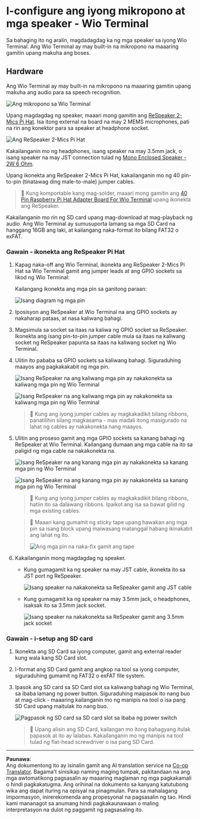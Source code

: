 <!--
CO_OP_TRANSLATOR_METADATA:
{
  "original_hash": "93d352de36526b8990e41dd538100324",
  "translation_date": "2025-08-27T23:30:57+00:00",
  "source_file": "6-consumer/lessons/1-speech-recognition/wio-terminal-microphone.md",
  "language_code": "tl"
}
-->
# I-configure ang iyong mikropono at mga speaker - Wio Terminal

Sa bahaging ito ng aralin, magdadagdag ka ng mga speaker sa iyong Wio Terminal. Ang Wio Terminal ay may built-in na mikropono na maaaring gamitin upang makuha ang boses.

## Hardware

Ang Wio Terminal ay may built-in na mikropono na maaaring gamitin upang makuha ang audio para sa speech recognition.

![Ang mikropono sa Wio Terminal](../../../../../translated_images/wio-mic.3f8c843dbe8ad917424037a93e3d25c62634add00a04dd8e091317b5a7a90088.tl.png)

Upang magdagdag ng speaker, maaari mong gamitin ang [ReSpeaker 2-Mics Pi Hat](https://www.seeedstudio.com/ReSpeaker-2-Mics-Pi-HAT.html). Isa itong external na board na may 2 MEMS microphones, pati na rin ang konektor para sa speaker at headphone socket.

![Ang ReSpeaker 2-Mics Pi Hat](../../../../../translated_images/respeaker.f5d19d1c6b14ab1676d24ac2764e64fac5339046ae07be8b45ce07633d61b79b.tl.png)

Kakailanganin mo ng headphones, isang speaker na may 3.5mm jack, o isang speaker na may JST connection tulad ng [Mono Enclosed Speaker - 2W 6 Ohm](https://www.seeedstudio.com/Mono-Enclosed-Speaker-2W-6-Ohm-p-2832.html).

Upang ikonekta ang ReSpeaker 2-Mics Pi Hat, kakailanganin mo ng 40 pin-to-pin (tinatawag ding male-to-male) jumper cables.

> 💁 Kung komportable kang mag-solder, maaari mong gamitin ang [40 Pin Raspberry Pi Hat Adapter Board For Wio Terminal](https://www.seeedstudio.com/40-Pin-Raspberry-Pi-Hat-Adapter-Board-For-Wio-Terminal-p-4730.html) upang ikonekta ang ReSpeaker.

Kakailanganin mo rin ng SD card upang mag-download at mag-playback ng audio. Ang Wio Terminal ay sumusuporta lamang sa mga SD Card na hanggang 16GB ang laki, at kailangang naka-format ito bilang FAT32 o exFAT.

### Gawain - ikonekta ang ReSpeaker Pi Hat

1. Kapag naka-off ang Wio Terminal, ikonekta ang ReSpeaker 2-Mics Pi Hat sa Wio Terminal gamit ang jumper leads at ang GPIO sockets sa likod ng Wio Terminal:

    Kailangang ikonekta ang mga pin sa ganitong paraan:

    ![Isang diagram ng mga pin](../../../../../translated_images/wio-respeaker-wiring-0.767f80aa6508103880d256cdf99ee7219e190db257c7261e4aec219759dc67b9.tl.png)

1. Iposisyon ang ReSpeaker at Wio Terminal na ang GPIO sockets ay nakaharap pataas, at nasa kaliwang bahagi.

1. Magsimula sa socket sa itaas na kaliwa ng GPIO socket sa ReSpeaker. Ikonekta ang isang pin-to-pin jumper cable mula sa itaas na kaliwang socket ng ReSpeaker papunta sa itaas na kaliwang socket ng Wio Terminal.

1. Ulitin ito pababa sa GPIO sockets sa kaliwang bahagi. Siguraduhing maayos ang pagkakakabit ng mga pin.

    ![Isang ReSpeaker na ang kaliwang mga pin ay nakakonekta sa kaliwang mga pin ng Wio Terminal](../../../../../translated_images/wio-respeaker-wiring-1.8d894727f2ba24004824ee5e06b83b6d10952550003a3efb603182121521b0ef.tl.png)

    ![Isang ReSpeaker na ang kaliwang mga pin ay nakakonekta sa kaliwang mga pin ng Wio Terminal](../../../../../translated_images/wio-respeaker-wiring-2.329e1cbd306e754f8ffe56f9294794f4a8fa123860d76067a79e9ea385d1bf56.tl.png)

    > 💁 Kung ang iyong jumper cables ay magkakadikit bilang ribbons, panatilihin silang magkasama - mas madali itong masigurado na lahat ng cables ay nakakonekta nang maayos.

1. Ulitin ang proseso gamit ang mga GPIO sockets sa kanang bahagi ng ReSpeaker at Wio Terminal. Kailangang dumaan ang mga cable na ito sa paligid ng mga cable na nakakonekta na.

    ![Isang ReSpeaker na ang kanang mga pin ay nakakonekta sa kanang mga pin ng Wio Terminal](../../../../../translated_images/wio-respeaker-wiring-3.75b0be447e2fa9307a6a954f9ae8a71b77e39ada6a5ef1a059d341dc850fd90c.tl.png)

    ![Isang ReSpeaker na ang kanang mga pin ay nakakonekta sa kanang mga pin ng Wio Terminal](../../../../../translated_images/wio-respeaker-wiring-4.aa9cd434d8779437de720cba2719d83992413caed1b620b6148f6c8924889afb.tl.png)

    > 💁 Kung ang iyong jumper cables ay magkakadikit bilang ribbons, hatiin ito sa dalawang ribbons. Ipaikot ang isa sa bawat gilid ng mga existing cables.

    > 💁 Maaari kang gumamit ng sticky tape upang hawakan ang mga pin sa isang block upang maiwasang matanggal habang ikinakabit ang lahat ng ito.
    >
    > ![Ang mga pin na naka-fix gamit ang tape](../../../../../translated_images/wio-respeaker-wiring-5.af117c20acf622f3cd656ccd8f4053f8845d6aaa3af164d24cb7dbd54a4bb470.tl.png)

1. Kakailanganin mong magdagdag ng speaker.

    * Kung gumagamit ka ng speaker na may JST cable, ikonekta ito sa JST port ng ReSpeaker.

      ![Isang speaker na nakakonekta sa ReSpeaker gamit ang JST cable](../../../../../translated_images/respeaker-jst-speaker.a441d177809df9458041a2012dd336dbb22c00a5c9642647109d2940a50d6fcc.tl.png)

    * Kung gumagamit ka ng speaker na may 3.5mm jack, o headphones, isaksak ito sa 3.5mm jack socket.

      ![Isang speaker na nakakonekta sa ReSpeaker gamit ang 3.5mm jack socket](../../../../../translated_images/respeaker-35mm-speaker.ad79ef4f128c7751f0abf854869b6b779c90c12ae3e48909944a7e48aeee3c7e.tl.png)

### Gawain - i-setup ang SD card

1. Ikonekta ang SD Card sa iyong computer, gamit ang external reader kung wala kang SD Card slot.

1. I-format ang SD Card gamit ang angkop na tool sa iyong computer, siguraduhing gumamit ng FAT32 o exFAT file system.

1. Ipasok ang SD card sa SD Card slot sa kaliwang bahagi ng Wio Terminal, sa ibaba lamang ng power button. Siguraduhing maipasok ito nang buo at mag-click - maaaring kailanganin mo ng manipis na tool o isa pang SD Card upang maitulak ito nang buo.

    ![Pagpasok ng SD card sa SD card slot sa ibaba ng power switch](../../../../../translated_images/wio-sd-card.acdcbe322fa4ee7f8f9c8cc015b3263964bb26ab5c7e25b41747988cc5280d64.tl.png)

    > 💁 Upang alisin ang SD Card, kailangan mo itong bahagyang itulak papasok at ito ay lalabas. Kakailanganin mo ng manipis na tool tulad ng flat-head screwdriver o isa pang SD Card.

---

**Paunawa**:  
Ang dokumentong ito ay isinalin gamit ang AI translation service na [Co-op Translator](https://github.com/Azure/co-op-translator). Bagama't sinisikap naming maging tumpak, pakitandaan na ang mga awtomatikong pagsasalin ay maaaring maglaman ng mga pagkakamali o hindi pagkakatugma. Ang orihinal na dokumento sa kanyang katutubong wika ang dapat ituring na opisyal na pinagmulan. Para sa mahalagang impormasyon, inirerekomenda ang propesyonal na pagsasalin ng tao. Hindi kami mananagot sa anumang hindi pagkakaunawaan o maling interpretasyon na dulot ng paggamit ng pagsasaling ito.